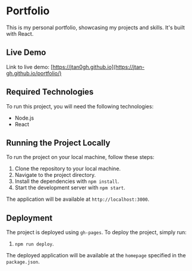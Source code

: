 # Portfolio

This is my personal portfolio, showcasing my projects and skills. It's built with React.

## Live Demo

Link to live demo: [https://jtan0gh.github.io](https://jtan-gh.github.io/portfolio/)

## Required Technologies

To run this project, you will need the following technologies:

- Node.js
- React

## Running the Project Locally

To run the project on your local machine, follow these steps:

1. Clone the repository to your local machine.
2. Navigate to the project directory.
3. Install the dependencies with `npm install`.
4. Start the development server with `npm start`.

The application will be available at `http://localhost:3000`.

## Deployment

The project is deployed using `gh-pages`. To deploy the project, simply run:

1. `npm run deploy`.

The deployed application will be available at the `homepage` specified in the `package.json`.
